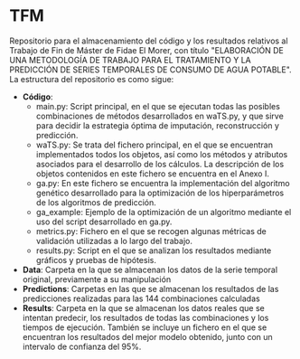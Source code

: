 # TFM
Repositorio para el almacenamiento del código y los resultados relativos al Trabajo de Fin de Máster de Fidae El Morer, con título "ELABORACIÓN DE UNA METODOLOGÍA DE TRABAJO PARA EL TRATAMIENTO Y LA PREDICCIÓN DE SERIES TEMPORALES DE CONSUMO DE AGUA POTABLE". La estructura del repositorio es como sigue:

* **Código**:
  * main.py: Script principal, en el que se ejecutan todas las posibles combinaciones de métodos desarrollados en waTS.py, y que sirve para decidir la estrategia óptima de imputación, reconstrucción y predicción.
  * waTS.py: Se trata del fichero principal, en el que se encuentran implementados todos los objetos, así como los métodos y atributos asociados para el desarrollo de los cálculos. La descripción de los objetos contenidos en este fichero se encuentra en el Anexo I.
  * ga.py: En este fichero se encuentra la implementación del algoritmo genético desarrollado para la optimización de los hiperparámetros de los algoritmos de predicción.
  * ga_example: Ejemplo de la optimización de un algoritmo mediante el uso del script desarrollado en ga.py.
  * metrics.py: Fichero en el que se recogen algunas métricas de validación utilizadas a lo largo del trabajo.
  * results.py: Script en el que se analizan los resultados mediante gráficos y pruebas de hipótesis.
* **Data**: Carpeta en la que se almacenan los datos de la serie temporal original, previamente a su manipulación
* **Predictions**: Carpetas en las que se almacenan los resultados de las predicciones realizadas para las 144 combinaciones calculadas
* **Results**: Carpeta en la que se almacenan los datos reales que se intentan predecir, los resultados de todas las combinaciones y los tiempos de ejecución. También se incluye un fichero en el que se encuentran los resultados del mejor modelo obtenido, junto con un intervalo de confianza del 95%.
